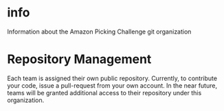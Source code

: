 # info
Information about the Amazon Picking Challenge git organization

# Repository Management
Each team is assigned their own public repository. Currently, to contribute your code, issue a pull-request from your own account. In the near future, teams will be granted additional access to their repository under this organization.
